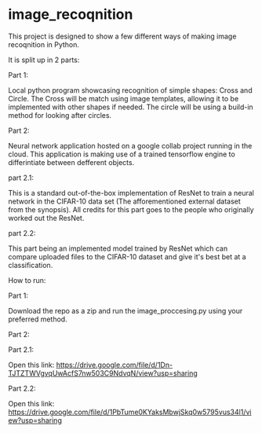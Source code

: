 # image_recoqnition

This project is designed to show a few different ways of making image recoqnition in Python.

It is split up in 2 parts:

Part 1:

  Local python program showcasing recognition of simple shapes: Cross and Circle. The Cross will be match using image templates, allowing it to be implemented with other shapes if needed. The circle will be using a build-in method for looking after circles.

Part 2:

  Neural network application hosted on a google collab project running in the cloud. This application is making use of a trained tensorflow engine to differintiate between defferent objects.
  
  part 2.1:
  
   This is a standard out-of-the-box implementation of ResNet to train a neural network in the CIFAR-10 data set (The afforementioned external dataset from the synopsis). All credits for this part goes to the people who originally worked out the ResNet.
 
 part 2.2:
  
   This part being an implemented model trained by ResNet which can compare uploaded files to the CIFAR-10 dataset and give it's best bet at a classification.

How to run:

Part 1:

  Download the repo as a zip and run the image_proccesing.py using your preferred method.
  
 Part 2:
 
  Part 2.1:
  
   Open this link: https://drive.google.com/file/d/1Dn-TJTZTWVgvqUwAcfS7nw503C9NdvqN/view?usp=sharing
   
  Part 2.2:
  
   Open this link: https://drive.google.com/file/d/1PbTume0KYaksMbwjSkq0w5795vus34l1/view?usp=sharing
